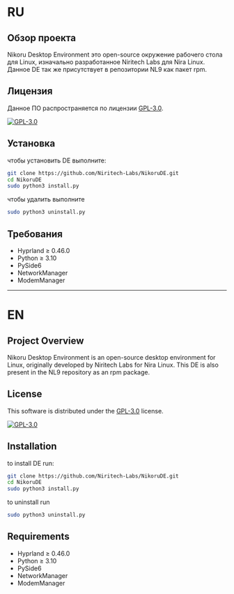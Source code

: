 
# RU
## Обзор проекта
Nikoru Desktop Environment это open-source окружение рабочего стола для Linux, изначально разработанное Niritech Labs для Nira Linux.
Данное DE так же присутствует в репозитории NL9 как пакет rpm. 

## Лицензия
Данное ПО распространяется по лицензии [GPL-3.0](LICENSE). 

[![GPL-3.0](https://img.shields.io/badge/License-GPL_v3-blue.svg)](https://www.gnu.org/licenses/gpl-3.0)

## Установка

чтобы установить DE выполните: 
```bash
git clone https://github.com/Niritech-Labs/NikoruDE.git
cd NikoruDE 
sudo python3 install.py
```
чтобы удалить выполните 
```bash
sudo python3 uninstall.py
```

## Требования
- Hyprland ≥ 0.46.0
- Python ≥ 3.10
- PySide6 
- NetworkManager 
- ModemManager 

---

# EN
## Project Overview
Nikoru Desktop Environment is an open-source desktop environment for Linux, originally developed by Niritech Labs for Nira Linux.
This DE is also present in the NL9 repository as an rpm package. 

## License
This software is distributed under the [GPL-3.0](LICENSE) license. 

[![GPL-3.0](https://img.shields.io/badge/License-GPL_v3-blue.svg)](https://www.gnu.org/licenses/gpl-3.0)

## Installation

to install DE run: 
```bash
git clone https://github.com/Niritech-Labs/NikoruDE.git
cd NikoruDE 
sudo python3 install.py
```
to uninstall run 
```bash
sudo python3 uninstall.py
```

## Requirements
- Hyprland ≥ 0.46.0
- Python ≥ 3.10
- PySide6 
- NetworkManager 
- ModemManager

